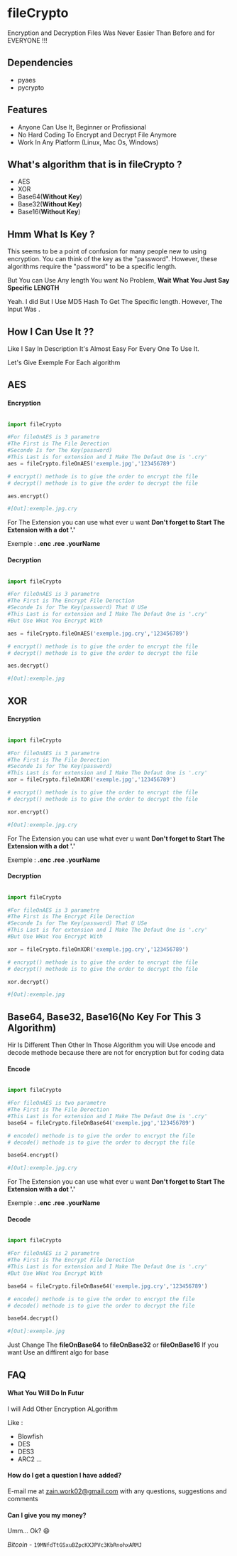 # fileCrypto

Encryption and Decryption Files Was Never Easier Than Before and for EVERYONE !!!

## Dependencies

* pyaes
* pycrypto

## Features

* Anyone Can Use It, Beginner or Profissional
* No Hard Coding To Encrypt and Decrypt File Anymore
* Work In Any Platform (Linux, Mac Os, Windows)

## What's algorithm that is in fileCrypto ?

* AES
* XOR
* Base64(**Without Key**)
* Base32(**Without Key**)
* Base16(**Without Key**)

## Hmm What Is Key ?


This seems to be a point of confusion for many people new to using encryption. You can think of the key as the "password". However, these algorithms require the "password" to be a specific length.

But You can Use Any length You want No Problem, **Wait What You Just Say Specific LENGTH**

Yeah. I did But I Use MD5 Hash To Get The Specific length. However, The Input Was .

## How I Can Use It ??

Like I Say In Description It's Almost Easy For Every One To Use It.

Let's Give  Exemple For Each algorithm

## AES

#### Encryption

```python

import fileCrypto

#For fileOnAES is 3 parametre
#The First is The File Derection
#Seconde Is for The Key(password) 
#This Last is for extension and I Make The Defaut One is '.cry'
aes = fileCrypto.fileOnAES('exemple.jpg','123456789')

# encrypt() methode is to give the order to encrypt the file
# decrypt() methode is to give the order to decrypt the file

aes.encrypt()

#[Out]:exemple.jpg.cry
```
For The Extension you can use what ever u want **Don't forget to Start The Extension with a dot '.'**

Exemple :
	**.enc**
	**.ree**
	**.yourName**


#### Decryption

```python

import fileCrypto

#For fileOnAES is 3 parametre
#The First is The Encrypt File Derection 
#Seconde Is for The Key(password) That U USe
#This Last is for extension and I Make The Defaut One is '.cry' 
#But Use WHat You Encrypt With

aes = fileCrypto.fileOnAES('exemple.jpg.cry','123456789')

# encrypt() methode is to give the order to encrypt the file
# decrypt() methode is to give the order to decrypt the file

aes.decrypt()

#[Out]:exemple.jpg
```

## XOR

#### Encryption

```python

import fileCrypto

#For fileOnAES is 3 parametre
#The First is The File Derection
#Seconde Is for The Key(password) 
#This Last is for extension and I Make The Defaut One is '.cry'
xor = fileCrypto.fileOnXOR('exemple.jpg','123456789')

# encrypt() methode is to give the order to encrypt the file
# decrypt() methode is to give the order to decrypt the file

xor.encrypt()

#[Out]:exemple.jpg.cry
```
For The Extension you can use what ever u want **Don't forget to Start The Extension with a dot '.'**

Exemple :
	**.enc**
	**.ree**
	**.yourName**

#### Decryption 

```python

import fileCrypto

#For fileOnAES is 3 parametre
#The First is The Encrypt File Derection 
#Seconde Is for The Key(password) That U USe
#This Last is for extension and I Make The Defaut One is '.cry' 
#But Use WHat You Encrypt With

xor = fileCrypto.fileOnXOR('exemple.jpg.cry','123456789')

# encrypt() methode is to give the order to encrypt the file
# decrypt() methode is to give the order to decrypt the file

xor.decrypt()

#[Out]:exemple.jpg
```

## Base64, Base32, Base16(**No Key For This 3 Algorithm**)

Hir Is Different Then Other
In Those Algorithm you will Use encode and decode methode because there are not for encryption but for coding data

#### Encode

```python

import fileCrypto

#For fileOnAES is two parametre
#The First is The File Derection
#This Last is for extension and I Make The Defaut One is '.cry'
base64 = fileCrypto.fileOnBase64('exemple.jpg','123456789')

# encode() methode is to give the order to encrypt the file
# decode() methode is to give the order to decrypt the file

base64.encrypt()

#[Out]:exemple.jpg.cry
```
For The Extension you can use what ever u want **Don't forget to Start The Extension with a dot '.'**

Exemple :
	**.enc**
	**.ree**
	**.yourName**

#### Decode 

```python

import fileCrypto

#For fileOnAES is 2 parametre
#The First is The Encrypt File Derection 
#This Last is for extension and I Make The Defaut One is '.cry' 
#But Use WHat You Encrypt With

base64 = fileCrypto.fileOnBase64('exemple.jpg.cry','123456789')

# encode() methode is to give the order to encrypt the file
# decode() methode is to give the order to decrypt the file

base64.decrypt()

#[Out]:exemple.jpg
```

Just Change The **fileOnBase64** to **fileOnBase32** or **fileOnBase16** If you want Use an diffirent algo for base

FAQ
---

#### What You Will Do In Futur 

I will Add Other Encryption ALgorithm

Like :

* Blowfish
* DES 
* DES3
* ARC2
...

#### How do I get a question I have added?

E-mail me at zain.work02@gmail.com with any questions, suggestions and comments 


#### Can I give you my money?

Umm... Ok? 😄

_Bitcoin_  - `19MNfdTtGSxuBZpcKXJPVc3KbRnohxARMJ` 

